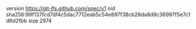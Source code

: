 version https://git-lfs.github.com/spec/v1
oid sha256:99f137fcd7df4c5dac7712eab5c54e897f38cb28da8d9c36997f5e7c1d6d2fbb
size 2974
